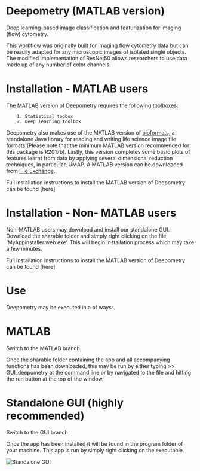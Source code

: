 # Deepometry (MATLAB version)
Deep learning-based image classification and featurization for imaging (flow) cytometry.

This workflow was originally built for imaging flow cytometry data but can be readily adapted for any microscopic images of isolated single objects. The modified implementation of ResNet50 allows researchers to use data made up of any number of color channels.

# Installation - MATLAB users

The MATLAB version of Deepometry requires the following toolboxes:

        1. Statistical toobox
        2. Deep learning toolbox
    
Deepometry also makes use of the MATLAB version of [bioformats,](www.openmicroscopy.org/bio-formats/downloads/) a standalone Java library for reading and writing life science image file formats.(Please note that the minimum MATLAB version recommended for this package is R2017b). Lastly, this version completes some basic plots of features learnt from data by applying several dimensional reduction techniques, in particular, UMAP. A MATLAB version can be downloaded from [File Exchange](www.mathworks.com/matlabcentral/fileexchange/71902-uniform-manifold-approximation-and-projection-umap). 

Full installation instructions to install the MATLAB version of Deepometry can be found [here]

# Installation - Non- MATLAB users

Non-MATLAB users may download and install our standalone GUI. Download the sharable folder and simply right clicking on the file, ‘MyAppinstaller.web.exe’. This will begin installation process which may take a few minutes. 

Full installation instructions to install the MATLAB version of Deepometry can be found [here]

# Use

Deepometry may be executed in a of ways:

# MATLAB

Switch to the MATLAB branch.

Once the sharable folder containing the app and all accompanying functions has been downloaded, this may be run by either typing >> GUI_deepometry at the command line or by navigated to the file and hitting the run button at the top of the window. 

# Standalone GUI (highly recommended)

Switch to the GUI branch

Once the app has been installed it will be found in the program folder of your machine. This app is run by simply right clicking on the executable.

![Standalone GUI](/images/logo.png)















